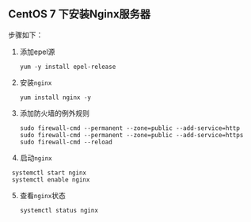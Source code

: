 
## CentOS 7 下安装Nginx服务器
步骤如下：

1. 添加epel源

   ```shell
   yum -y install epel-release
   ```

2. 安装`nginx`

   ```shell
   yum install nginx -y
   ```

3. 添加防火墙的例外规则

   ```shell
   sudo firewall-cmd --permanent --zone=public --add-service=http 
   sudo firewall-cmd --permanent --zone=public --add-service=https
   sudo firewall-cmd --reload
   ```
 
4. 启动`nginx`

   ```shell
    systemctl start nginx 
    systemctl enable nginx
   ```
   
5. 查看`nginx`状态

   ```shell
   systemctl status nginx
   ```
